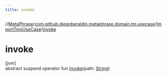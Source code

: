 ```yaml
---
title: invoke
---
```

//[MetaPhrase](../../../index.html)/[com.github.diegoberaldin.metaphrase.domain.tm.usecase](../index.html)/[ImportTmxUseCase](index.html)/[invoke](invoke.html)



# invoke



[jvm]\
abstract suspend operator fun [invoke](invoke.html)(path: [String](https://kotlinlang.org/api/latest/jvm/stdlib/kotlin/-string/index.html))




